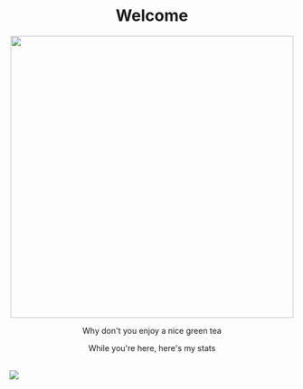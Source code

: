 <h1 align="center"> Welcome </h1>

<div align="center">
  <img src="https://i0.wp.com/www.alittlebithuman.com/wp-content/uploads/2021/06/pai-sho-uncle-iroh.jpg?resize=1170%2C700&ssl=1" width=500rem height=auto></img>
</div>
<p align="center"> Why don't you enjoy a nice green tea </p>
<p align="center"> While you're here, here's my stats </p>
<br>


<div align="center">
  <div style="display: flex;">
    <img src="https://github-readme-stats.vercel.app/api/top-langs/?username=tig-github&theme=tokyonight" />
  </div>
</div>

<!--
**tig-github/tig-github** is a ✨ _special_ ✨ repository because its `README.md` (this file) appears on your GitHub profile.

Here are some ideas to get you started:

- 🔭 I’m currently working on ...
- 🌱 I’m currently learning ...
- 👯 I’m looking to collaborate on ...
- 🤔 I’m looking for help with ...
- 💬 Ask me about ...
- 📫 How to reach me: ...
- 😄 Pronouns: ...
- ⚡ Fun fact: ...
-->
